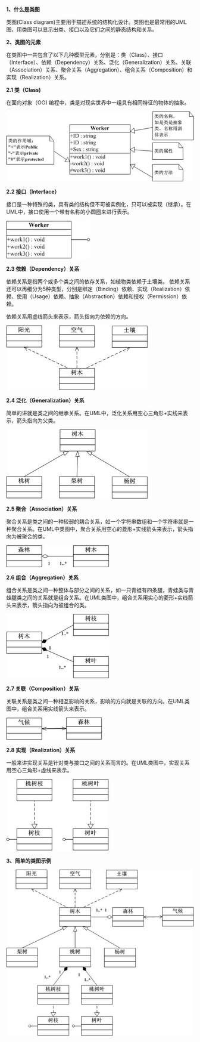**1、什么是类图**

类图(Class diagram)主要用于描述系统的结构化设计。类图也是最常用的UML图，用类图可以显示出类、接口以及它们之间的静态结构和关系。

**2、类图的元素**

在类图中一共包含了以下几种模型元素，分别是：类（Class）、接口（Interface）、依赖（Dependency）关系、泛化（Generalization）关系、关联（Association）关系、聚合关系（Aggregation）、组合关系（Composition）和实现（Realization）关系。

**2.1 类（Class)**

在面向对象（OO) 编程中，类是对现实世界中一组具有相同特征的物体的抽象。

![img](../img/2011090716395022.jpg)



**2.2 接口（Interface）**

接口是一种特殊的类，具有类的结构但不可被实例化，只可以被实现（继承）。在UML中，接口使用一个带有名称的小圆圈来进行表示。

![img](../img/2011090716563392.jpg)

**2.3 依赖（Dependency）关系**

依赖关系是指两个或多个类之间的依存关系，如植物类依赖于土壤类。 依赖关系还可以再细分为5种类型，分别是绑定（Binding）依赖、实现（Realization）依赖、使用（Usage）依赖、抽象（Abstraction）依赖和授权（Permission）依赖。

依赖关系用虚线箭头来表示，箭头指向为依赖的方向。

![img](../img/2011090717053245.jpg)

**2.4 泛化（Generalization）关系**

简单的讲就是类之间的继承关系。在UML中，泛化关系用空心三角形+实线来表示，箭头指向为父类。

![img](../img/2011090717122284.jpg)

**2.5 聚合（Association）关系**

聚合关系是类之间的一种较弱的耦合关系，如一个字符串数组和一个字符串就是一种聚合关系。在UML中类图中，聚合关系用空心的菱形+实线箭头来表示，箭头指向为被聚合的类。

![img](../img/2011090717241228.jpg)

**2.6 组合（Aggregation）关系**

组合关系是类之间一种整体与部分之间的关系，如一只青蛙有四条腿，青蛙类与青蛙腿类之间的关系就是组合关系。在UML类图中，组合关系用实心的菱形+实线箭头来表示，箭头指向为被组合的类。

![img](../img/2011090717301469.jpg)

**2.7 关联（Composition）关系**

关联关系是类之间一种相互影响的关系，影响的方向就是关联的方向。在UML类图中，组合关系用实线箭头来表示。

![img](../img/2011090717384221.jpg)

**2.8 实现（Realization）关系**

一般来讲实现关系是针对类与接口之间的关系而言的。在UML类图中，实现关系用空心三角形+虚线来表示。

![img](../img/2011090717441337.jpg)

**3、简单的类图示例**



![img](../img/2011090808161278.jpg)



